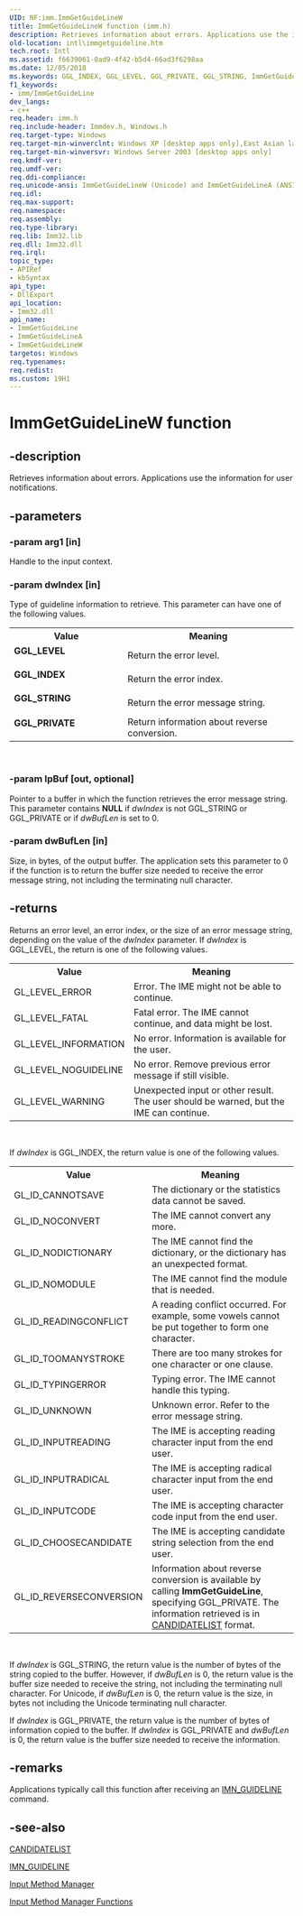 ```yaml
---
UID: NF:imm.ImmGetGuideLineW
title: ImmGetGuideLineW function (imm.h)
description: Retrieves information about errors. Applications use the information for user notifications.
old-location: intl\immgetguideline.htm
tech.root: Intl
ms.assetid: f6639061-0ad9-4f42-b5d4-66ad3f6298aa
ms.date: 12/05/2018
ms.keywords: GGL_INDEX, GGL_LEVEL, GGL_PRIVATE, GGL_STRING, ImmGetGuideLine, ImmGetGuideLine function [Internationalization for Windows Applications], ImmGetGuideLineA, ImmGetGuideLineW, _win32_ImmGetGuideLine, imm/ImmGetGuideLine, imm/ImmGetGuideLineA, imm/ImmGetGuideLineW, intl.immgetguideline
f1_keywords:
- imm/ImmGetGuideLine
dev_langs:
- c++
req.header: imm.h
req.include-header: Immdev.h, Windows.h
req.target-type: Windows
req.target-min-winverclnt: Windows XP [desktop apps only],East Asian language support installed.
req.target-min-winversvr: Windows Server 2003 [desktop apps only]
req.kmdf-ver: 
req.umdf-ver: 
req.ddi-compliance: 
req.unicode-ansi: ImmGetGuideLineW (Unicode) and ImmGetGuideLineA (ANSI)
req.idl: 
req.max-support: 
req.namespace: 
req.assembly: 
req.type-library: 
req.lib: Imm32.lib
req.dll: Imm32.dll
req.irql: 
topic_type:
- APIRef
- kbSyntax
api_type:
- DllExport
api_location:
- Imm32.dll
api_name:
- ImmGetGuideLine
- ImmGetGuideLineA
- ImmGetGuideLineW
targetos: Windows
req.typenames: 
req.redist: 
ms.custom: 19H1
---
```


# ImmGetGuideLineW function


## -description


Retrieves information about errors. Applications use the information for user notifications.


## -parameters




### -param arg1 [in]

Handle to the input context.


### -param dwIndex [in]

Type of guideline information to retrieve. This parameter can have one of the following values.

<table>
<tr>
<th>Value</th>
<th>Meaning</th>
</tr>
<tr>
<td width="40%"><a id="GGL_LEVEL"></a><a id="ggl_level"></a><dl>
<dt><b>GGL_LEVEL</b></dt>
</dl>
</td>
<td width="60%">
Return the error level.

</td>
</tr>
<tr>
<td width="40%"><a id="GGL_INDEX"></a><a id="ggl_index"></a><dl>
<dt><b>GGL_INDEX</b></dt>
</dl>
</td>
<td width="60%">
Return the error index.

</td>
</tr>
<tr>
<td width="40%"><a id="GGL_STRING"></a><a id="ggl_string"></a><dl>
<dt><b>GGL_STRING</b></dt>
</dl>
</td>
<td width="60%">
Return the error message string.

</td>
</tr>
<tr>
<td width="40%"><a id="GGL_PRIVATE"></a><a id="ggl_private"></a><dl>
<dt><b>GGL_PRIVATE</b></dt>
</dl>
</td>
<td width="60%">
Return information about reverse conversion.

</td>
</tr>
</table>
 


### -param lpBuf [out, optional]

Pointer to a buffer in which the function retrieves the error message string. This parameter contains <b>NULL</b> if <i>dwIndex</i> is not GGL_STRING or GGL_PRIVATE or if <i>dwBufLen</i> is set to 0.


### -param dwBufLen [in]

Size, in bytes, of the output buffer. The application sets this parameter to 0 if the function is to return the buffer size needed to receive the error message string, not including the terminating null character.


## -returns



Returns an error level, an error index, or the size of an error message string, depending on the value of the <i>dwIndex</i> parameter. If <i>dwIndex</i> is GGL_LEVEL, the return is one of the following values.

<table>
<tr>
<th>Value</th>
<th>Meaning</th>
</tr>
<tr>
<td>GL_LEVEL_ERROR</td>
<td>Error. The IME might not be able to continue.</td>
</tr>
<tr>
<td>GL_LEVEL_FATAL</td>
<td>Fatal error. The IME cannot continue, and data might be lost.</td>
</tr>
<tr>
<td>GL_LEVEL_INFORMATION</td>
<td>No error. Information is available for the user.</td>
</tr>
<tr>
<td>GL_LEVEL_NOGUIDELINE</td>
<td>No error. Remove previous error message if still visible.</td>
</tr>
<tr>
<td>GL_LEVEL_WARNING</td>
<td>Unexpected input or other result. The user should be warned, but the IME can continue.</td>
</tr>
</table>
 

If <i>dwIndex</i> is GGL_INDEX, the return value is one of the following values.

<table>
<tr>
<th>Value</th>
<th>Meaning</th>
</tr>
<tr>
<td>GL_ID_CANNOTSAVE</td>
<td>The dictionary or the statistics data cannot be saved.</td>
</tr>
<tr>
<td>GL_ID_NOCONVERT</td>
<td>The IME cannot convert any more.</td>
</tr>
<tr>
<td>GL_ID_NODICTIONARY</td>
<td>The IME cannot find the dictionary, or the dictionary has an unexpected format.</td>
</tr>
<tr>
<td>GL_ID_NOMODULE</td>
<td>The IME cannot find the module that is needed.</td>
</tr>
<tr>
<td>GL_ID_READINGCONFLICT</td>
<td>A reading conflict occurred. For example, some vowels cannot be put together to form one character.</td>
</tr>
<tr>
<td>GL_ID_TOOMANYSTROKE</td>
<td>There are too many strokes for one character or one clause.</td>
</tr>
<tr>
<td>GL_ID_TYPINGERROR</td>
<td>Typing error. The IME cannot handle this typing.</td>
</tr>
<tr>
<td>GL_ID_UNKNOWN</td>
<td>Unknown error. Refer to the error message string.</td>
</tr>
<tr>
<td>GL_ID_INPUTREADING</td>
<td>The IME is accepting reading character input from the end user.</td>
</tr>
<tr>
<td>GL_ID_INPUTRADICAL</td>
<td>The IME is accepting radical character input from the end user.</td>
</tr>
<tr>
<td>GL_ID_INPUTCODE</td>
<td>The IME is accepting character code input from the end user.</td>
</tr>
<tr>
<td>GL_ID_CHOOSECANDIDATE</td>
<td>The IME is accepting candidate string selection from the end user.</td>
</tr>
<tr>
<td>GL_ID_REVERSECONVERSION</td>
<td>Information about reverse conversion is available by calling <b>ImmGetGuideLine</b>, specifying GGL_PRIVATE. The information retrieved is in <a href="https://docs.microsoft.com/windows/desktop/api/imm/ns-imm-candidatelist">CANDIDATELIST</a> format.</td>
</tr>
</table>
 

If <i>dwIndex</i> is GGL_STRING, the return value is the number of bytes of the string copied to the buffer. However, if <i>dwBufLen</i> is 0, the return value is the buffer size needed to receive the string, not including the terminating null character. For Unicode, if <i>dwBufLen</i> is 0, the return value is the size, in bytes not including the Unicode terminating null character.

If <i>dwIndex</i> is GGL_PRIVATE, the return value is the number of bytes of information copied to the buffer. If <i>dwIndex</i> is GGL_PRIVATE and <i>dwBufLen</i> is 0, the return value is the buffer size needed to receive the information.




## -remarks



Applications typically call this function after receiving an <a href="https://docs.microsoft.com/windows/desktop/Intl/imn-guideline">IMN_GUIDELINE</a> command.




## -see-also




<a href="https://docs.microsoft.com/windows/desktop/api/imm/ns-imm-candidatelist">CANDIDATELIST</a>



<a href="https://docs.microsoft.com/windows/desktop/Intl/imn-guideline">IMN_GUIDELINE</a>



<a href="https://docs.microsoft.com/windows/desktop/Intl/input-method-manager">Input Method Manager</a>



<a href="https://docs.microsoft.com/windows/desktop/Intl/input-method-manager-functions">Input Method Manager Functions</a>
 

 

